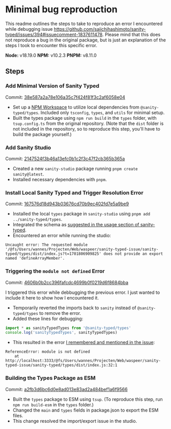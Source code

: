 # Minimal bug reproduction

This readme outlines the steps to take to reproduce an error I encountered while debugging issue https://github.com/saiichihashimoto/sanity-typed/issues/394#issuecomment-1837611478. Please mind that this does not reproduce a bug in the original package, but is just an explanation of the steps I took to encounter this specific error.

**Node:** v18.19.0
**NPM:** v10.2.3
**PNPM:** v8.11.0

## Steps

### Add Minimal Version of Sanity Typed

Commit: [38e587a2a78e106a35c7f424f81f3c2af6058e04](https://github.com/waspeer/sanity-typed-issue/commit/38e587a2a78e106a35c7f424f81f3c2af6058e04)

- Set up a [NPM Workspace](https://docs.npmjs.com/cli/v7/using-npm/workspaces) to utilize local dependencies from `@sanity-typed/types`. Included only `tsconfig`, `types`, and `utils` for minimal setup.
- Built the types package using `npm run build` in the `types` folder, with `tsup.config.ts` from the original repository. (Note that the `dist` folder is not included in the repository, so to reproduce this step, you'll have to build the package yourself.)

### Add Sanity Studio

Commit: [2147524f3b46a13efc0b1c2f3c47f2cb365b365a](https://github.com/waspeer/sanity-typed-issue/commit/2147524f3b46a13efc0b1c2f3c47f2cb365b365a)

- Created a new `sanity-studio` package running `pnpm create sanity@latest`.
- Installed necessary dependencies with `pnpm`.

### Install Local Sanity Typed and Trigger Resolution Error

Commit: [167576d18d943b03676cd70b9ec402fd7e5a9be9](https://github.com/waspeer/sanity-typed-issue/commit/167576d18d943b03676cd70b9ec402fd7e5a9be9)

- Installed the local `types` package in `sanity-studio` using `pnpm add ../sanity-typed/types`.
- Integrated the schema as [suggested in the usage section of sanity-typed](https://github.com/saiichihashimoto/sanity-typed/tree/main/packages/types#usage).
- Encountered an error while running the studio: 

```  
Uncaught error: The requested module '/@fs/Users/wannes/Projecten/Web/waspeer/sanity-typed-issue/sanity-typed/types/dist/index.js?t=1701806909825' does not provide an export named 'defineArrayMember'.
```

### Triggering the `module not defined` Error

Commit: [4606b0b2cc396fafcdc4699b0f0219d6f8684bba](https://github.com/waspeer/sanity-typed-issue/commit/4606b0b2cc396fafcdc4699b0f0219d6f8684bba)

I triggered this error while debbugging the previous error. I just wanted to include it here to show how I encountered it.

- Temporarily reverted the imports back to `sanity` instead of `@sanity-typed/types` to remove the error.
- Added these lines for debugging:

```ts
import * as sanityTypedTypes from '@sanity-typed/types'
console.log('sanityTypedTypes', sanityTypedTypes)
```

- This resulted in the error [I remembered and mentioned in the issue](https://github.com/saiichihashimoto/sanity-typed/issues/394#issuecomment-1837611478):

```
ReferenceError: module is not defined
    at http://localhost:3333/@fs/Users/wannes/Projecten/Web/waspeer/sanity-typed-issue/sanity-typed/types/dist/index.js:32:1
```

### Building the Types Package as ESM

Commit: [a2fb3d6bc6d0e8ad013e83ad2a484bef1a6f9566](https://github.com/waspeer/sanity-typed-issue/commit/a2fb3d6bc6d0e8ad013e83ad2a484bef1a6f9566)

- Built the `types` package to ESM using `tsup`. (To reproduce this step, run `npm run build-esm` in the `types` folder.)
- Changed the `main` and `types` fields in package.json to export the ESM files.
- This change resolved the import/export issue in the studio.